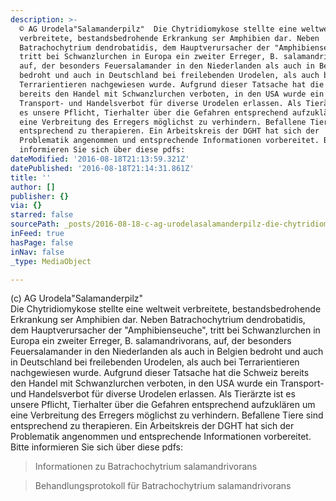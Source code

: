 ```yaml
---
description: >-
  © AG Urodela"Salamanderpilz"  Die Chytridiomykose stellte eine weltweit
  verbreitete, bestandsbedrohende Erkrankung ser Amphibien dar. Neben
  Batrachochytrium dendrobatidis, dem Hauptverursacher der "Amphibienseuche",
  tritt bei Schwanzlurchen in Europa ein zweiter Erreger, B. salamandrivorans,
  auf, der besonders Feuersalamander in den Niederlanden als auch in Belgien
  bedroht und auch in Deutschland bei freilebenden Urodelen, als auch bei
  Terrarientieren nachgewiesen wurde. Aufgrund dieser Tatsache hat die Schweiz
  bereits den Handel mit Schwanzlurchen verboten, in den USA wurde ein
  Transport- und Handelsverbot für diverse Urodelen erlassen. Als Tierärzte ist
  es unsere Pflicht, Tierhalter über die Gefahren entsprechend aufzuklären um
  eine Verbreitung des Erregers möglichst zu verhindern. Befallene Tiere sind
  entsprechend zu therapieren. Ein Arbeitskreis der DGHT hat sich der
  Problematik angenommen und entsprechende Informationen vorbereitet. Bitte
  informieren Sie sich über diese pdfs:
dateModified: '2016-08-18T21:13:59.321Z'
datePublished: '2016-08-18T21:14:31.861Z'
title: ''
author: []
publisher: {}
via: {}
starred: false
sourcePath: _posts/2016-08-18-c-ag-urodelasalamanderpilz-die-chytridiomykose-stellte-ei.md
inFeed: true
hasPage: false
inNav: false
_type: MediaObject

---
```

(c) AG Urodela"Salamanderpilz"   
Die Chytridiomykose stellte eine weltweit verbreitete, bestandsbedrohende Erkrankung ser Amphibien dar. Neben Batrachochytrium dendrobatidis, dem Hauptverursacher der "Amphibienseuche", tritt bei Schwanzlurchen in Europa ein zweiter Erreger, B. salamandrivorans, auf, der besonders Feuersalamander in den Niederlanden als auch in Belgien bedroht und auch in Deutschland bei freilebenden Urodelen, als auch bei Terrarientieren nachgewiesen wurde. Aufgrund dieser Tatsache hat die Schweiz bereits den Handel mit Schwanzlurchen verboten, in den USA wurde ein Transport- und Handelsverbot für diverse Urodelen erlassen. Als Tierärzte ist es unsere Pflicht, Tierhalter über die Gefahren entsprechend aufzuklären um eine Verbreitung des Erregers möglichst zu verhindern. Befallene Tiere sind entsprechend zu therapieren. Ein Arbeitskreis der DGHT hat sich der Problematik angenommen und entsprechende Informationen vorbereitet.  
Bitte informieren Sie sich über diese pdfs:

> Informationen zu Batrachochytrium salamandrivorans

> Behandlungsprotokoll für Batrachochytrium salamandrivorans